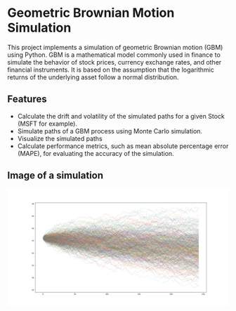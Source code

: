 # Geometric Brownian Motion Simulation

This project implements a simulation of geometric Brownian motion (GBM) using Python. GBM is a mathematical model commonly used in finance to simulate the behavior of stock prices, currency exchange rates, and other financial instruments. It is based on the assumption that the logarithmic returns of the underlying asset follow a normal distribution.

## Features

- Calculate the drift and volatility of the simulated paths for a given Stock (MSFT for example).
- Simulate paths of a GBM process using Monte Carlo simulation.
- Visualize the simulated paths
- Calculate performance metrics, such as mean absolute percentage error (MAPE), for evaluating the accuracy of the simulation.

## Image of a simulation 
![Image Description](./images/simulation.png)
